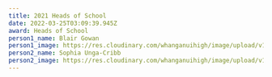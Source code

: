 ```yaml
---
title: 2021 Heads of School
date: 2022-03-25T03:09:39.945Z
award: Heads of School
person1_name: Blair Gowan
person1_image: https://res.cloudinary.com/whanganuihigh/image/upload/v1648176120/Honours%20Board/Blair_Gowan.jpg
person2_name: Sophia Unga-Cribb
person2_image: https://res.cloudinary.com/whanganuihigh/image/upload/v1648176155/Honours%20Board/Sophia_Unga-Cribb_2.jpg
---
```

